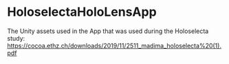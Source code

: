# HoloselectaHoloLensApp
The Unity assets used in the App that was used during the Holoselecta study: https://cocoa.ethz.ch/downloads/2019/11/2511_madima_holoselecta%20(1).pdf
